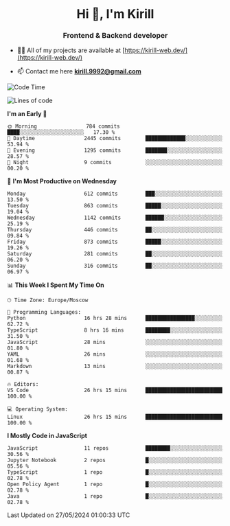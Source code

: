 <h1 align="center">Hi 👋, I'm Kirill</h1>
<h3 align="center">Frontend & Backend developer</h3>

- 👨‍💻 All of my projects are available at [https://kirill-web.dev/](https://kirill-web.dev/)

- 📫 Contact me here **kirill.9992@gmail.com**











<!--START_SECTION:waka-->
![Code Time](http://img.shields.io/badge/Code%20Time-1%2C821%20hrs%208%20mins-blue)

![Lines of code](https://img.shields.io/badge/From%20Hello%20World%20I%27ve%20Written-4.5%20million%20lines%20of%20code-blue)

**I'm an Early 🐤** 

```text
🌞 Morning                784 commits         ████░░░░░░░░░░░░░░░░░░░░░   17.30 % 
🌆 Daytime                2445 commits        █████████████░░░░░░░░░░░░   53.94 % 
🌃 Evening                1295 commits        ███████░░░░░░░░░░░░░░░░░░   28.57 % 
🌙 Night                  9 commits           ░░░░░░░░░░░░░░░░░░░░░░░░░   00.20 % 
```
📅 **I'm Most Productive on Wednesday** 

```text
Monday                   612 commits         ███░░░░░░░░░░░░░░░░░░░░░░   13.50 % 
Tuesday                  863 commits         █████░░░░░░░░░░░░░░░░░░░░   19.04 % 
Wednesday                1142 commits        ██████░░░░░░░░░░░░░░░░░░░   25.19 % 
Thursday                 446 commits         ██░░░░░░░░░░░░░░░░░░░░░░░   09.84 % 
Friday                   873 commits         █████░░░░░░░░░░░░░░░░░░░░   19.26 % 
Saturday                 281 commits         ██░░░░░░░░░░░░░░░░░░░░░░░   06.20 % 
Sunday                   316 commits         ██░░░░░░░░░░░░░░░░░░░░░░░   06.97 % 
```


📊 **This Week I Spent My Time On** 

```text
🕑︎ Time Zone: Europe/Moscow

💬 Programming Languages: 
Python                   16 hrs 28 mins      ████████████████░░░░░░░░░   62.72 % 
TypeScript               8 hrs 16 mins       ████████░░░░░░░░░░░░░░░░░   31.50 % 
JavaScript               28 mins             ░░░░░░░░░░░░░░░░░░░░░░░░░   01.80 % 
YAML                     26 mins             ░░░░░░░░░░░░░░░░░░░░░░░░░   01.68 % 
Markdown                 13 mins             ░░░░░░░░░░░░░░░░░░░░░░░░░   00.87 % 

🔥 Editors: 
VS Code                  26 hrs 15 mins      █████████████████████████   100.00 % 

💻 Operating System: 
Linux                    26 hrs 15 mins      █████████████████████████   100.00 % 
```

**I Mostly Code in JavaScript** 

```text
JavaScript               11 repos            ████████░░░░░░░░░░░░░░░░░   30.56 % 
Jupyter Notebook         2 repos             █░░░░░░░░░░░░░░░░░░░░░░░░   05.56 % 
TypeScript               1 repo              █░░░░░░░░░░░░░░░░░░░░░░░░   02.78 % 
Open Policy Agent        1 repo              █░░░░░░░░░░░░░░░░░░░░░░░░   02.78 % 
Java                     1 repo              █░░░░░░░░░░░░░░░░░░░░░░░░   02.78 % 
```




 Last Updated on 27/05/2024 01:00:33 UTC
<!--END_SECTION:waka-->
